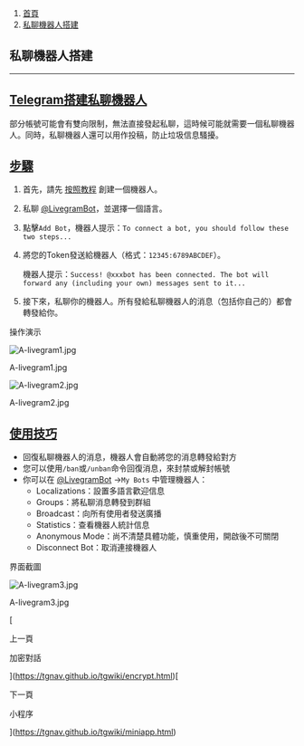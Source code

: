 1.  [首頁](https://tgnav.github.io/tgwiki/)
2.  [私聊機器人搭建](https://tgnav.github.io/tgwiki/livegram.html)

## 私聊機器人搭建

* * *

## [Telegram搭建私聊機器人](#telegram搭建私聊機器人)

部分帳號可能會有雙向限制，無法直接發起私聊，這時候可能就需要一個私聊機器人。同時，私聊機器人還可以用作投稿，防止垃圾信息騷擾。

## [步驟](#步驟)

1.  首先，請先 [按照教程](https://tgnav.github.io/tgwiki/createrobot.html) 創建一個機器人。
    
2.  私聊 [@LivegramBot](https://t.me/LivegramBot)，並選擇一個語言。
    
3.  點擊`Add Bot`，機器人提示：`To connect a bot, you should follow these two steps...`
    
4.  將您的Token發送給機器人（格式：`12345:6789ABCDEF`）。
    
    機器人提示：`Success! @xxxbot has been connected. The bot will forward any (including your own) messages sent to it...`
    
5.  接下來，私聊你的機器人。所有發給私聊機器人的消息（包括你自己的）都會轉發給你。
    

操作演示

![A-livegram1.jpg](https://cdn.jsdelivr.net/gh/tgwiki/images/A/livegram1.jpg)

A-livegram1.jpg

![A-livegram2.jpg](https://cdn.jsdelivr.net/gh/tgwiki/images/A/livegram2.jpg)

A-livegram2.jpg

## [使用技巧](#使用技巧)

+   回復私聊機器人的消息，機器人會自動將您的消息轉發給對方
+   您可以使用`/ban`或`/unban`命令回復消息，來封禁或解封帳號
+   你可以在 [@LivegramBot](https://t.me/LivegramBot) ->`My Bots` 中管理機器人：
    +   Localizations：設置多語言歡迎信息
    +   Groups：將私聊消息轉發到群組
    +   Broadcast：向所有使用者發送廣播
    +   Statistics：查看機器人統計信息
    +   Anonymous Mode：尚不清楚具體功能，慎重使用，開啟後不可關閉
    +   Disconnect Bot：取消連接機器人

界面截圖

![A-livegram3.jpg](https://cdn.jsdelivr.net/gh/tgwiki/images/A/livegram3.jpg)

A-livegram3.jpg

[

上一頁

加密對話

](https://tgnav.github.io/tgwiki/encrypt.html)[

下一頁

小程序

](https://tgnav.github.io/tgwiki/miniapp.html)